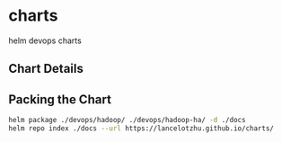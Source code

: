 # charts

helm devops charts

## Chart Details

## Packing the Chart

```bash
helm package ./devops/hadoop/ ./devops/hadoop-ha/ -d ./docs
helm repo index ./docs --url https://lancelotzhu.github.io/charts/
```
